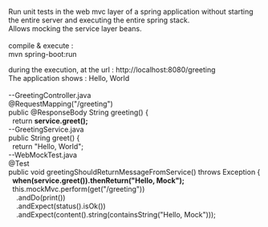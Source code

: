 Run unit tests in the web mvc layer of a spring application without starting the entire server and executing the entire spring stack.<br/>
Allows mocking the service layer beans.<br/>
<br/>
compile & execute :<br/>
mvn spring-boot:run<br/>

during the execution, at the url : http://localhost:8080/greeting<br/>
The application shows : Hello, World<br/>
<br/>
--GreetingController.java<br/>
@RequestMapping("/greeting")<br/>
public @ResponseBody String greeting() {<br/>
&nbsp;&nbsp;return <b>service.greet();</b><br/>
--GreetingService.java<br/>
public String greet() {<br/>
&nbsp;&nbsp;return "Hello, World";<br/>
--WebMockTest.java<br/>
@Test<br/>
public void greetingShouldReturnMessageFromService() throws Exception {<br/>
&nbsp;&nbsp;<b>when(service.greet()).thenReturn("Hello, Mock");</b><br/>
&nbsp;&nbsp;this.mockMvc.perform(get("/greeting"))<br/>
&nbsp;&nbsp;&nbsp;&nbsp;.andDo(print())<br/>
&nbsp;&nbsp;&nbsp;&nbsp;.andExpect(status().isOk())<br/>
&nbsp;&nbsp;&nbsp;&nbsp;.andExpect(content().string(containsString("Hello, Mock")));<br/>
<br/>